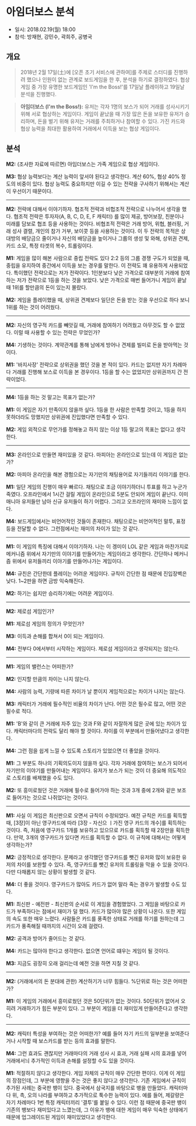 # 아임더보스 분석

* 일시: 2018.02.19(월) 18:00
* 참석: 방재현, 강민수, 곽희주, 공병국

## 개요

> 2018년 2월 17일(土)에 [오픈 초기 서비스에 관하여]를 주제로 스터디를 진행하려 했으나 인원이 없는 관계로 보드게임을 한 후, 분석을 하기로 결정하였다. 협상 게임 중 가장 유명한 보드게임인 'I'm the Boss!'를 17일날 플레이하고 19일날 분석을 진행했다.

> **아임더보스 (I'm the Boss!):** 유저는 각자 1명의 보스가 되어 거래를 성사시키기 위해 서로 협상하는 게임이다. 게임이 끝났을 때 가장 많은 돈을 보유한 유저가 승리하며, 돈을 벌기 위해 유저는 거래를 주최하거나 참여할 수 있다. 가진 카드와 협상 능력을 최대한 활용하여 거래에서 이득을 보는 협상 게임이다.

## 분석

**M2:** (조사한 자료에 따르면) 아임더보스는 가족 게임으로 협상 게임이다.

**M3:** 협상 능력보다는 계산 능력이 앞서야 된다고 생각한다. 계산 60%, 협상 40% 정도의 비중이 있다. 협상 능력도 중요하지만 이길 수 있는 전략을 구사하기 위해서는 계산이 우선이기 때문이다.

----

**M2:** 전략에 대해서 이야기하자. 협조적 전략과 비헙조적 전략으로 나누어서 생각을 했다. 협조적 전략은 투자자(A, B, C, D, E, F 캐릭터) 를 많이 제공, 방어보장, 친분이나 미래를 담보로 협조 등을 사용하는 것이다. 비협조적 전략은 거래 방어, 위협, 블러핑, 거래 성사 결렬, 개인의 참가 거부, 보이콧 등을 사용하는 것이다. 이 두 전략의 목적은 상대방의 배당금으 줄이거나 자신의 배당금을 높이거나 그룹의 생성 및 와해, 상위권 견제, 카드 소모, 특정 타겟의 복수, 트롤링이다.

**M1:** 게임을 많이 해본 사람으로 중립 전략도 있다 2:2 등의 그룹 경쟁 구도가 되었을 때, 중립을 유지하여 중간에서 이득을 보는 경우를 말한다. 이 전략도 꽤 유용하게 사용되었다. 특이했던 전략으로는 저가 전략이다. 1인분보다 낮은 가격으로 대부분의 거래에 참여하는 저가 전략으로 1등을 하는 것을 보았다. 낮은 가격으로 매번 들어가니 게임이 끝날 때 1위를 할만큼의 돈이 있는지 몰랐다.

**M2:** 게임을 플레이했을 때, 상위권 견제보다 일단은 돈을 받는 것을 우선으로 하다 보니 1위를 하는 것이 어려웠다.

----

**M2:** 자신의 영구적 카드를 빼앗길 때, 거래에 참여하기 어려웠고 아무것도 할 수 없었다. 이럴 때 사용할 수 있는 전략은 무었인가?

**M4:** 기생하는 것이다. 계약관계를 통해 남에게 방어나 견제를 빌미로 돈을 받아먹는 것이다.

**M1:** '바지사장' 전략으로 상위권을 했던 것을 본 적이 있다. 카드는 없지만 자기 차례마다 거래를 진행해 보스로 이득을 본 경우이다. 1등을 할 수는 없었지만 상위권까지 간 전략이었다.

----

**M4:** 1등을 하는 것 말고는 목표가 없는가?

**M1:** 이 게임은 자기 만족이지 않을까 싶다. 1등을 한 사람은 만족할 것이고, 1등을 하지 못하더라도 망했지만 상위권에 진입했다면 만족할 수 있다.

**M2:** 게임 외적으로 무언가를 정해놓고 하지 않는 이상 1등 말고의 목표는 없다고 생각한다.

----

**M3:** 온라인으로 만들면 재미있을 것 같다. 마피아는 온라인으로 있는데 이 게임은 없는가?

**M2:** 마피아 온라인을 해본 경험으로는 자기만의 채팅용어로 자기들끼리 이야기를 한다.

**M1:** 일단 게임의 진행이 매우 빠르다. 채팅으로 조금 이야기하더니 투표를 하고 누군가 죽였다. 오프라인에서 1시간 걸릴 게임이 온라인으로 5분도 안되어 게임이 끝난다. 이미 매니아 유저들만 남아 신규 유저들이 하기 어렵다. 그리고 오프라인의 재미와 느낌이 없다.

**M4:** 보드게임에서는 비언어적인 것들이 존재한다. 채팅으로는 비언어적인 말투, 표정 등을 전달할 수 없다. 그런점에서는 재미의 차이가 있는 것 같다.

----

**M1:** 이 게임의 특징에 대해서 이야기하자. 나는 이 겡미이 LOL 같은 게임과 마찬가지로 메커니즘 위에서 자기만의 이야기를 만들어가는 게임이라고 생각한다. 간단하나 메커니즘 위에서 유저들끼리 이야기를 만들어나가는 게임이다.

**M4:** 규친은 간단한데 플레이는 어려운 게임이다. 규칙이 간단한 점 때문에 진입장벽은 낮다. 1~2판을 하면 금방 익숙해진다.

**M2:** 하기는 쉽지만 승리하기에는 어려운 게임이다.

----

**M2:** 제로섬 게임인가?

**M1:** 제로섬 게임의 정의가 무엇인가?

**M3:** 이득과 손해를 합쳐서 0이 되는 게임이다.

**M4:** 전부다 0에서부터 시작하는 게임이다. 제로섬 게임이라고 생각되지는 않는다.

----

**M1:** 게임의 밸런스는 어떠한가?

**M2:** 인지할 만큼의 차이는 나지 않는다.

**M4:** 사람의 능력, 기량에 따른 차이가 날 뿐이지 게임적으로는 차이가 나지는 않는다.

**M3:** 캐릭터가 거래에 필수적인 비율의 차이가 난다. 어떤 것은 필수로 많고, 어떤 것은 필수로 적다.

**M1:** 'B'와 같이 큰 거래에 자주 있는 것과 F와 같이 자잘하게 많은 곳에 있는 차이가 있다. 캐릭터마다의 전략도 달리 해야 할 것이다. 차이를 이 부분에서 만들어냈다고 생각한다.

**M4:** 그런 점을 쉽게 느낄 수 있도록 스토리가 있었으면 더 좋았을 것이다.

**M1:** 그 부분도 하나의 기획의도이지 않을까 싶다. 각자 거래에 참여하는 보스가 되어서 자기만의 이야기를 만들어내는 게임이다. 유저가 보스가 되는 것이 더 중요해 의도적으로 스토리를 배제했을 수도 있다.

**M2:** 또 흥미로웠던 것은 거래에 필수로 들어가야 하는 것과 3개 중에 2개와 같은 보조로 들어가는 것으로 나쥐었다는 것이다.

----

**M1:** 사실 이 게임은 최신판으로 오면서 규칙이 수정되었다. 예전 규칙은 카드를 획득할 때, [3장]이 아닌 영구카드에 따라 [3장 - 자신으 ㅣ가진 영구 카드의 개수]를 획득하는 것이다. 즉, 처음에 영구카드 1개를 보유하고 있으므로 카드를 획득할 때 2장만을 획득한다. 만약, 3개의 영구카드가 있다면 카드를 획득할 수 없다. 이 규칙에 대해서는 어떻게 생각하는가?

**M2:** 긍정적으로 생각한다. 문제라고 생각했던 영구카드를 뺏긴 유저와 많이 보유한 유저의 차이를 보완할 수 있다. 즉, 영구카드를 뺏긴 유저의 트롤링을 막을 수 있을 것이다. 다만 다채롭지 않는 상황이 발생할 것 같다.

**M4:** 더 좋을 것이다. 영구카드가 많아도 카드가 없어 말라 죽는 경우가 발생할 수도 있다.

**M1:** 최신판 - 예전판 - 최신판의 순서로 이 게임을 경험했었다. 그 게임을 바탕으로 카드가 부족하다는 점에서 재미가 덜 했다. 카드가 많아야 많은 상황이 나온다. 또한 게임의 속도 또한 매우 느렸다. 사람들은 카드를 풍족한 상태로 거래를 하기를 원하는데 그 카드가 풍족해질 때까지의 시간이 오래 걸렸다.

**M2:** 공격과 방어가 줄어드는 것 같다.

**M4:** 카드는 많아야 한다고 생각한다. 없으면 언어로 떄우는 게임이 될 것이다.

**M3:** 지금도 굉장히 오래 걸리는데 예전 것을 하면 지칠 것 같다.

----

**M2:** (거래에서의 돈 분대에 관한) 계산하기가 너무 힘들다. %단위로 하는 것은 어떠한가?

**M1:** 이 게임의 거래에서 흥미로웠던 것은 50단위가 없는 것이다. 50단위가 없어서 오히려 거래하기가 힘든 부분이 있다. 그 부분이 게임을 더 재미있게 만들어준다고 생각한다.

----

**M2:** 캐릭터 특성을 부여하는 것은 어떠한가? 예를 들어 자기 카드의 일부분을 보여준다거나 시작할 때 보스카드를 받는 등의 효과를 말한다.

**M4:** 그런 효과도 괜찮지만 거래마다의 거래 성사 시 효과, 거래 실패 시의 효과를 넣어 거래에서늬 추가적인 이득과 손해를 설정할 수도 있을 것이다.

**M1:** 적절하지 않다고 생각한다. 게임 자체의 규칙이 매우 간단한 편이다. 이게 이 게임의 장점인데, 그 부분에 영향을 주는 것은 좋지 않다고 생각한다. 기존 게임에서 규칙이 추가된 사례는 중국판 뱅이 있다. 중국에서 삼국지를 바탕으로 뱅을 만들었다. 캐릭터마다 위, 촉, 오의 나라를 부여하고 추가적으로 툭수한 능력이 있다. 예를 들어, 제갈량은 자기 차례마다 1번 특정 캐릭터끼리 '결투'를 붙일 수 있다. 이런 점 때문에 중국판 뱅이 기존의 뱅보다 재미있다고 느꼈는데, 그 이유가 뱅에 대한 게임이 매우 익숙한 상태에기 때문에 업그레이드된 게임이 재미있었다고 생각한다.